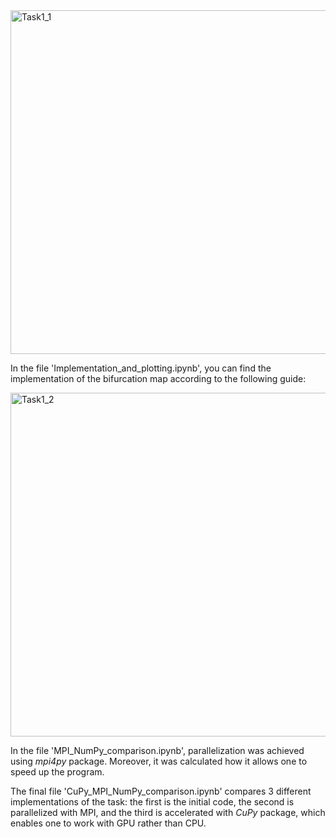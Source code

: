 <img align="middle" width="550" alt="Task1_1" src="https://github.com/kaskadagold/High-Performance-Python-Lab/assets/93196173/3b050694-21ec-489c-a0e4-6d7d87d6009c">

<p>
  In the file 'Implementation_and_plotting.ipynb', you can find the implementation of the bifurcation map according to the following guide:
</p>

<img align="middle" width="550" alt="Task1_2" src="https://github.com/kaskadagold/High-Performance-Python-Lab/assets/93196173/23bfbf39-596a-492f-8f2a-de1212b3dd12">
<p>
  In the file 'MPI_NumPy_comparison.ipynb', parallelization was achieved using <i>mpi4py</i> package. Moreover, it was calculated how it allows one to speed up the program.
</p>

<p>
  The final file 'CuPy_MPI_NumPy_comparison.ipynb' compares 3 different implementations of the task: the first is the initial code, the second is parallelized with MPI, and the third is accelerated with <i>CuPy</i> package, which enables one to work with GPU rather than CPU.
</p>


